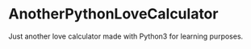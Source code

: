 # AnotherPythonLoveCalculator
Just another love calculator made with Python3 for learning purposes.
